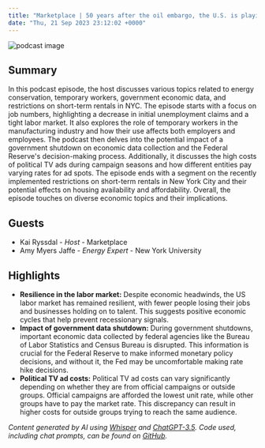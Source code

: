 ```yaml
---
title: "Marketplace | 50 years after the oil embargo, the U.S. is playing catch-up"
date: "Thu, 21 Sep 2023 23:12:02 +0000"
---
```


![podcast image](https://www.marketplace.org/wp-content/uploads/2019/05/MP_show-1.png)

## Summary

In this podcast episode, the host discusses various topics related to energy conservation, temporary workers, government economic data, and restrictions on short-term rentals in NYC. The episode starts with a focus on job numbers, highlighting a decrease in initial unemployment claims and a tight labor market. It also explores the role of temporary workers in the manufacturing industry and how their use affects both employers and employees. The podcast then delves into the potential impact of a government shutdown on economic data collection and the Federal Reserve's decision-making process. Additionally, it discusses the high costs of political TV ads during campaign seasons and how different entities pay varying rates for ad spots. The episode ends with a segment on the recently implemented restrictions on short-term rentals in New York City and their potential effects on housing availability and affordability. Overall, the episode touches on diverse economic topics and their implications.

## Guests

- Kai Ryssdal - _Host_ - Marketplace
- Amy Myers Jaffe - _Energy Expert_ - New York University

## Highlights

- **Resilience in the labor market:** Despite economic headwinds, the US labor market has remained resilient, with fewer people losing their jobs and businesses holding on to talent. This suggests positive economic cycles that help prevent recessionary signals.
- **Impact of government data shutdown:** During government shutdowns, important economic data collected by federal agencies like the Bureau of Labor Statistics and Census Bureau is disrupted. This information is crucial for the Federal Reserve to make informed monetary policy decisions, and without it, the Fed may be uncomfortable making rate hike decisions.
- **Political TV ad costs:** Political TV ad costs can vary significantly depending on whether they are from official campaigns or outside groups. Official campaigns are afforded the lowest unit rate, while other groups have to pay the market rate. This discrepancy can result in higher costs for outside groups trying to reach the same audience.


_Content generated by AI using [Whisper](https://openai.com/research/whisper) and [ChatGPT-3.5](https://openai.com/blog/chatgpt). Code used, including chat prompts, can be found on [GitHub](https://github.com/dustinbrownman/podcast-parser/blob/main/app/functions.py)._
